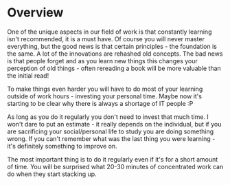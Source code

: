 # Overview

One of the unique aspects in our field of work is that constantly learning isn't recommended, it is a must have. Of course you will never master everything, but the good news is that certain principles - the foundation is the same. A lot of the innovations are rehashed old concepts. The bad news is that people forget and as you learn new things this changes your perception of old things - often rereading a book will be more valuable than the initial read!

To make things even harder you will have to do most of your learning outside of work hours - investing your personal time. Maybe now it's starting to be clear why there is always a shortage of IT people :P

As long as you do it regularly you don't need to invest that much time. I won't dare to put an estimate - it really depends on the individual, but if you are sacrificing your social/personal life to study you are doing something wrong. If you can't remember what was the last thing you were learning - it's definitely something to improve on.

The most important thing is to do it regularly even if it's for a short amount of time. You will be surprised what 20-30 minutes of concentrated work can do when they start stacking up.
